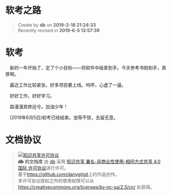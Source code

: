 软考之路
===

> Create by **db** on **2019-2-18 21:24:33**  
> Recently revised in **2019-6-5 13:57:39**

# 软考

&emsp;新的一年开始了，定了个小目标——将软件中级拿到手。今天参考书刚到手，真厚啊。

&emsp;最近工作比较紧张，好多项目要上线。呜呼，心虚了一逼。

&emsp;好好工作，好好学习。

&emsp;路漫漫其修远兮。加油少年！

&emsp;(2019年6月5日)软考已经结束。宠辱不惊，去留无意。

# 文档协议 
> <a rel="license" href="http://creativecommons.org/licenses/by-nc-sa/4.0/"><img alt="知识共享许可协议" style="border-width:0" src="https://i.creativecommons.org/l/by-nc-sa/4.0/88x31.png" /></a><br /><a xmlns:dct="http://purl.org/dc/terms/" property="dct:title">**db** 的文档库</a> 由 <a xmlns:cc="http://creativecommons.org/ns#" href="db" property="cc:attributionName" rel="cc:attributionURL">db</a> 采用 <a rel="license" href="http://creativecommons.org/licenses/by-nc-sa/4.0/">知识共享 署名-非商业性使用-相同方式共享 4.0 国际 许可协议</a>进行许可。<br />基于<a xmlns:dct="http://purl.org/dc/terms/" href="https://github.com/danygitgit" rel="dct:source">https://github.com/danygitgit</a>上的作品创作。<br />本许可协议授权之外的使用权限可以从 <a xmlns:cc="http://creativecommons.org/ns#" href="https://creativecommons.org/licenses/by-nc-sa/2.5/cn/" rel="cc:morePermissions">https://creativecommons.org/licenses/by-nc-sa/2.5/cn/</a> 处获得。
